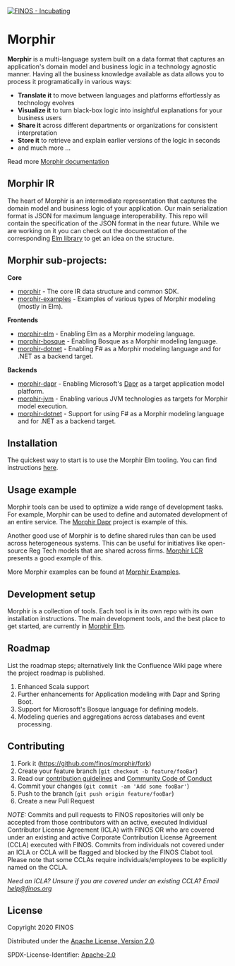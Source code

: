 [![FINOS - Incubating](https://cdn.jsdelivr.net/gh/finos/contrib-toolbox@master/images/badge-incubating.svg)](https://finosfoundation.atlassian.net/wiki/display/FINOS/Incubating)

# Morphir

**Morphir** is a multi-language system built on a data format that captures an application's domain model and business logic in a technology agnostic manner. Having all the business knowledge available as data allows you to process it programatically in various ways:

- **Translate it** to move between languages and platforms effortlessly as technology evolves
- **Visualize it** to turn black-box logic into insightful explanations for your business users
- **Share it** across different departments or organizations for consistent interpretation
- **Store it** to retrieve and explain earlier versions of the logic in seconds
- and much more ...

Read more [Morphir documentation](https://morgan-stanley.github.io/morphir/)

## Morphir IR

The heart of Morphir is an intermediate representation that captures the domain model and business logic of your application. 
Our main serialization format is JSON for maximum language interoperability. This repo will contain the specification of the JSON
format in the near future. While we are working on it you can check out the documentation of the corresponding 
[Elm library](https://github.com/Morgan-Stanley/morphir-elm#morphir-ir) to get an idea on the structure.

## Morphir sub-projects:

**Core**
* [morphir](https://github.com/Morgan-Stanley/morphir) - The core IR data structure and common SDK.
* [morphir-examples](https://github.com/Morgan-Stanley/morphir-examples) - Examples of various types of Morphir modeling (mostly in Elm).

**Frontends**
* [morphir-elm](https://github.com/Morgan-Stanley/morphir-elm) - Enabling Elm as a Morphir modeling language.
* [morphir-bosque](https://github.com/Morgan-Stanley/morphir-bosque) - Enabling Bosque as a Morphir modeling language.
* [morphir-dotnet](https://github.com/Morgan-Stanley/morphir-dotnet) - Enabling F# as a Morphir modeling language and for .NET as a backend target.

**Backends**
* [morphir-dapr](https://github.com/Morgan-Stanley/morphir-dapr) - Enabling Microsoft's [Dapr](http://dapr.io) as a target application model platform.
* [morphir-jvm](https://github.com/Morgan-Stanley/morphir-jvm) - Enabling various JVM technologies as targets for Morphir model execution.
* [morphir-dotnet](https://github.com/Morgan-Stanley/morphir-dotnet) - Support for using F# as a Morphir modeling language and for .NET as a backend target.

## Installation

The quickest way to start is to use the Morphir Elm tooling.  You can find instructions [here](https://github.com/finos/morphir-elm/).

## Usage example

Morphir tools can be used to optimize a wide range of development tasks.  For example, Morphir can be used to define and automated development of an entire service.  The [Morphir Dapr](https://github.com/finos/morphir-dapr) project is example of this.

Another good use of Morphir is to define shared rules than can be used across heterogeneous systems.  This can be useful for initiatives like open-source Reg Tech models that are shared across firms.  [Morphir LCR](https://github.com/finos/morphir-examples/tree/master/src/Morphir/Sample/LCR) presents a good example of this.

More Morphir examples can be found at [Morphir Examples](https://github.com/finos/morphir-examples/).

## Development setup

Morphir is a collection of tools.  Each tool is in its own repo with its own installation instructions.  The main development tools, and the best place to get started, are currently in [Morphir Elm](https://github.com/finos/morphir-elm).  

## Roadmap

List the roadmap steps; alternatively link the Confluence Wiki page where the project roadmap is published.

1. Enhanced Scala support
2. Further enhancements for Application modeling with Dapr and Spring Boot.
3. Support for Microsoft's Bosque language for defining models.
4. Modeling queries and aggregations across databases and event processing.

## Contributing

1. Fork it (<https://github.com/finos/morphir/fork>)
2. Create your feature branch (`git checkout -b feature/fooBar`)
3. Read our [contribution guidelines](.github/CONTRIBUTING.md) and [Community Code of Conduct](https://www.finos.org/code-of-conduct)
4. Commit your changes (`git commit -am 'Add some fooBar'`)
5. Push to the branch (`git push origin feature/fooBar`)
6. Create a new Pull Request

_NOTE:_ Commits and pull requests to FINOS repositories will only be accepted from those contributors with an active, executed Individual Contributor License Agreement (ICLA) with FINOS OR who are covered under an existing and active Corporate Contribution License Agreement (CCLA) executed with FINOS. Commits from individuals not covered under an ICLA or CCLA will be flagged and blocked by the FINOS Clabot tool. Please note that some CCLAs require individuals/employees to be explicitly named on the CCLA.

*Need an ICLA? Unsure if you are covered under an existing CCLA? Email [help@finos.org](mailto:help@finos.org)*


## License

Copyright 2020 FINOS

Distributed under the [Apache License, Version 2.0](http://www.apache.org/licenses/LICENSE-2.0).

SPDX-License-Identifier: [Apache-2.0](https://spdx.org/licenses/Apache-2.0)
